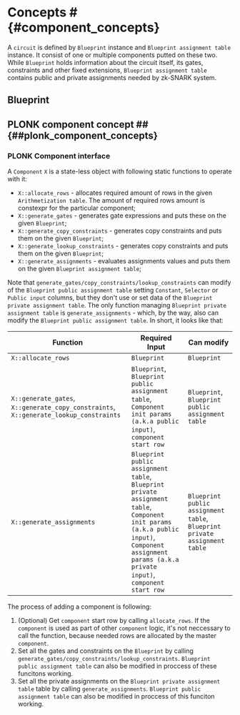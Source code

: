 # Concepts # {#component_concepts}

A ```circuit``` is defined by ```Blueprint``` instance and ```Blueprint assignment table``` instance. It consist of one or multiple components putted on these two. While ```Blueprint``` holds information about the circuit itself, its gates, constraints and other fixed extensions, ```Blueprint assignment table``` contains public and private assignments needed by zk-SNARK system.

## Blueprint 

## PLONK component concept ## {##plonk_component_concepts}

### PLONK Component interface ###

A ```Component``` ```X``` is a state-less object with following static functions to operate with it:

* ```X::allocate_rows``` - allocates required amount of rows in the given ```Arithmetization table```. The amount of required rows amount is constexpr for the particular component;
* ```X::generate_gates``` - generates gate expressions and puts these on the given ```Blueprint```;
* ```X::generate_copy_constraints``` - generates copy constraints and puts them on the given ```Blueprint```;
* ```X::generate_lookup_constraints``` - generates copy constraints and puts them on the given ```Blueprint```;
* ```X::generate_assignments``` - evaluates assignments values and puts them on the given ```Blueprint assignment table```;

Note that ```generate_gates/copy_constraints/lookup_constraints``` can modify of the ```Blueprint public assignment table``` setting ```Constant```, ```Selector``` or ```Public input``` columns, but they don't use or set data of the ```Blueprint private assignment table```. The only function managing ```Blueprint private assignment table``` is ```generate_assignments``` - which, by the way, also can modify the ```Blueprint public assignment table```. In short, it looks like that:

|Function                   |Required Input                    |Can modify |
|-----------------------------|------------------------|-----------------------|
|```X::allocate_rows```       |```Blueprint```         |```Blueprint```|
|```X::generate_gates```, ```X::generate_copy_constraints```, ```X::generate_lookup_constraints```      |```Blueprint```, ```Blueprint public assignment table```, ```Component init params (a.k.a public input)```, ```component start row```          |```Blueprint```, ```Blueprint public assignment table```|
|```X::generate_assignments```  |```Blueprint public assignment table```, ```Blueprint private assignment table```, ```Component init params (a.k.a public input)```, ```Component assignment params (a.k.a private input)```, ```component start row```        |```Blueprint public assignment table```, ```Blueprint private assignment table```|

The process of adding a component is following:

1. (Optional) Get ```component``` start row by calling ```allocate_rows```. If the ```component``` is used as part of other ```component``` logic, it's not neccessary to call the function, because needed rows are allocated by the master ```component```.
2. Set all the gates and constraints on the ```Blueprint``` by calling ```generate_gates/copy_constraints/lookup_constraints```. ```Blueprint public assignment table``` can also be modified in proccess of these funcitons working.
3. Set all the private assignments on the ```Blueprint private assignment table``` table by calling ```generate_assignments```. ```Blueprint public assignment table``` can also be modified in proccess of this funciton working.
